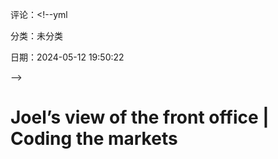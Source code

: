 评论：<!--yml

分类：未分类

日期：2024-05-12 19:50:22

-->

# Joel’s view of the front office | Coding the markets

> <!--yml

## 来源：[Joel 关于前台的看法](http://www.joelonsoftware.com/articles/ViewFromTheFrontOffice.html) - [`etrading.wordpress.com/2006/09/13/joels-view-of-the-front-office/#0001-01-01`](https://etrading.wordpress.com/2006/09/13/joels-view-of-the-front-office/#0001-01-01)

### 2006 年 9 月 13 日

所以我们仍然在进行我之前提到的招聘环节。**Joel on Software**（http://www.joelonsoftware.com）是我经常阅读的网站之一，我关注了他关于招聘的**近期帖子**（http://www.joelonsoftware.com/articles/SortingResumes.html）。**一篇帖子**（http://www.joelonsoftware.com/articles/FieldGuidetoDevelopers.html）中对开发者和交易员、银行对技术态度之间的关系进行了有趣的刻板印象描述。滚动到关于“**不必要地使用酷炫新技术**”的部分：我想 Joel 一定读过《大话骰子》。不言而喻，实际情况并非如此……
